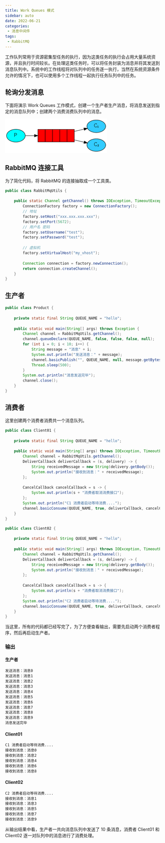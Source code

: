 ```yaml
---
title: Work Queues 模式
sidebar: auto
date: 2022-06-21
categories:
 - 消息中间件
tags:
 - RabbitMQ
---
```


工作队列常用于资源密集型任务的执行，因为这类任务的执行会占用大量系统资源，并且执行时间较长。在处理这类任务时，可以将任务封装为消息并将其发送到消息队列中。系统中的工作线程将对队列中的任务逐一执行，当然在系统资源条件允许的情况下，也可以使用多个工作线程一起执行任务队列中的任务。

## 轮询分发消息
下面将演示 Work Queues 工作模式，创建一个生产者生产消息，将消息发送到指定的消息队列中；创建两个消费消费队列中的消息。

![image](./images/XhKPdPDPf2ToBhysyhOPAh6MEW017ArqAx7tFb4k.png)

## RabbitMQ 连接工具
为了简化代码，将 RabbitMQ 的连接抽取成一个工具类。

```java
public class RabbitMqUtils {

    public static Channel getChannel() throws IOException, TimeoutException {
        ConnectionFactory factory = new ConnectionFactory();
        // 地址
        factory.setHost("xxx.xxx.xxx.xxx");
        factory.setPort(5672);
        // 用户名 密码
        factory.setUsername("test");
        factory.setPassword("test");

        // 虚拟机
        factory.setVirtualHost("my_vhost");

        Connection connection = factory.newConnection();
        return connection.createChannel();
    }
}

```
## 生产者
```java
public class Product {

    private static final String QUEUE_NAME = "hello";

    public static void main(String[] args) throws Exception {
        Channel channel = RabbitMqUtils.getChannel();
        channel.queueDeclare(QUEUE_NAME, false, false, false, null);
        for (int i = 0; i < 10; i++) {
            String message = "消息" + i;
            System.out.println("发送消息：" + message);
            channel.basicPublish("", QUEUE_NAME, null, message.getBytes(StandardCharsets.UTF_8));
            Thread.sleep(500);
        }
        System.out.println("消息发送完毕");
        channel.close();
    }
}
```
## 消费者
这里创建两个消费者消费共一个消息队列。

```java
public class Client01 {

    private static final String QUEUE_NAME = "hello";

    public static void main(String[] args) throws IOException, TimeoutException {
        Channel channel = RabbitMqUtils.getChannel();
        DeliverCallback deliverCallback = (s, delivery) -> {
            String receivedMessage = new String(delivery.getBody());
            System.out.println("接收到消息：" + receivedMessage);
        };

        CancelCallback cancelCallback = s -> {
            System.out.println(s + "消费者取消消费接口");
        };
        System.out.println("C1 消费者启动等待消费....");
        channel.basicConsume(QUEUE_NAME, true, deliverCallback, cancelCallback);
    }
}
```
```java
public class Client02 {

    private static final String QUEUE_NAME = "hello";

    public static void main(String[] args) throws IOException, TimeoutException {
        Channel channel = RabbitMqUtils.getChannel();
        DeliverCallback deliverCallback = (s, delivery) -> {
            String receivedMessage = new String(delivery.getBody());
            System.out.println("接收到消息：" + receivedMessage);
        };

        CancelCallback cancelCallback = s -> {
            System.out.println(s + "消费者取消消费接口");
        };
        System.out.println("C2 消费者启动等待消费....");
        channel.basicConsume(QUEUE_NAME, true, deliverCallback, cancelCallback);
    }
}
```
当这里，所有的代码都已经写完了，为了方便查看输出，需要先启动两个消费者程序，然后再启动生产者。

### 输出
#### 生产者
```bash
发送消息：消息0
发送消息：消息1
发送消息：消息2
发送消息：消息3
发送消息：消息4
发送消息：消息5
发送消息：消息6
发送消息：消息7
发送消息：消息8
发送消息：消息9
消息发送完毕
```
#### Client01
```bash
C1 消费者启动等待消费....
接收到消息：消息0
接收到消息：消息2
接收到消息：消息4
接收到消息：消息6
接收到消息：消息8
```
#### Client02
```bash
C2 消费者启动等待消费....
接收到消息：消息1
接收到消息：消息3
接收到消息：消息5
接收到消息：消息7
接收到消息：消息9
```
从输出结果中看，生产者一共向消息队列中发送了 10 条消息，消费者 Client01 和 Client02 逐一对队列中的消息进行了消费处理。
